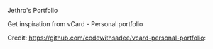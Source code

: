 Jethro's Portfolio

Get inspiration from vCard - Personal portfolio

Credit: https://github.com/codewithsadee/vcard-personal-portfolio:
